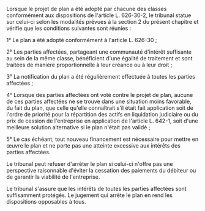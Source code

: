 Lorsque le projet de plan a été adopté par chacune des classes conformément aux dispositions de l'article L. 626-30-2, le tribunal statue sur celui-ci selon les modalités prévues à la section 2 du présent chapitre et vérifie que les conditions suivantes sont réunies :  

  

1° Le plan a été adopté conformément à l'article L. 626-30 ;  

  

2° Les parties affectées, partageant une communauté d'intérêt suffisante au sein de la même classe, bénéficient d'une égalité de traitement et sont traitées de manière proportionnelle à leur créance ou à leur droit ;  

  

3° La notification du plan a été régulièrement effectuée à toutes les parties affectées ;  

  

4° Lorsque des parties affectées ont voté contre le projet de plan, aucune de ces parties affectées ne se trouve dans une situation moins favorable, du fait du plan, que celle qu'elle connaîtrait s'il était fait application soit de l'ordre de priorité pour la répartition des actifs en liquidation judiciaire ou du prix de cession de l'entreprise en application de l'article L. 642-1, soit d'une meilleure solution alternative si le plan n'était pas validé ;  

  

5° Le cas échéant, tout nouveau financement est nécessaire pour mettre en œuvre le plan et ne porte pas une atteinte excessive aux intérêts des parties affectées.  

  

Le tribunal peut refuser d'arrêter le plan si celui-ci n'offre pas une perspective raisonnable d'éviter la cessation des paiements du débiteur ou de garantir la viabilité de l'entreprise.  

  

Le tribunal s'assure que les intérêts de toutes les parties affectées sont suffisamment protégés. Le jugement qui arrête le plan en rend les dispositions opposables à tous.


  
